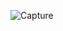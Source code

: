 ![Capture](https://github.com/binduhareshbhaidhaduk/calculator/assets/148862781/b53595cb-8129-49ce-a40a-c9ca4c6526ff)
